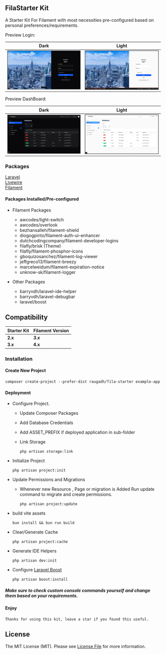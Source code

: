 ## FilaStarter Kit

A Starter Kit For Filament with most necessities
pre-configured based on personal preferences/requirements.

Preview Login:

| Dark                                   | Light                                   |
|----------------------------------------|-----------------------------------------|
| ![](./.github/preview-login-dark.webp) | ![](./.github/preview-login-light.webp) |

Preview DashBoard:

| Dark                                       | Light                                       |
|--------------------------------------------|---------------------------------------------|
| ![](./.github/preview-dashboard-dark.webp) | ![](./.github/preview-dashboard-light.webp) |

### Packages

[Laravel](https://github.com/laravel/laravel)  
[Livewire](https://github.com/livewire/livewire)  
[Filament](https://github.com/filamentphp/filament)

#### Packages Installed/Pre-configured

- Filament Packages
    - awcodes/light-switch
    - awcodes/overlook
    - bezhansalleh/filament-shield
    - diogogpinto/filament-auth-ui-enhancer
    - dutchcodingcompany/filament-developer-logins
    - filafly/brisk (Theme)
    - filafly/filament-phosphor-icons
    - gboquizosanchez/filament-log-viewer
    - jeffgreco13/filament-breezy
    - marcelweidum/filament-expiration-notice
    - unknow-sk/filament-logger

- Other Packages
    - barryvdh/laravel-ide-helper
    - barryvdh/laravel-debugbar
    - laravel/boost

## Compatibility

| Starter Kit | Filament Version |
|-------------|------------------|
| **2.x**     | **_3.x_**        |
| **3.x**     | **4.x**          |

### Installation

#### Create New Project

```fish
composer create-project --prefer-dist raugadh/fila-starter example-app
```

#### Deployment

- Configure Project.
    - Update Composer Packages
    - Add Database Credentials
    - Add ASSET_PREFIX if deployed application in sub-folder
    - Link Storage

        ```fish
        php artisan storage:link
        ```

- Initialize Project

    ```fish
    php artisan project:init
    ```

- Update Permissions and Migrations
    - Whenever new Resource , Page or migration is Added Run update command to migrate and create permissions.
        ```fish
        php artisan project:update
        ```

- build vite assets

    ```fish
    bun install && bun run build
    ```

- Clear/Generate Cache

    ```fish
    php artisan project:cache
    ```

- Generate IDE Helpers

    ```fish
    php artisan dev:init
    ```

- Configure [Laravel Boost](https://github.com/laravel/boost)

    ```fish
    php artisan boost:install
    ```

##### Make sure to check custom console commands yourself and change them based on your requirements.

#### Enjoy

    Thanks for using this kit, leave a star if you found this useful.

## License

The MIT License (MIT). Please see [License File](LICENSE.md) for more information.
